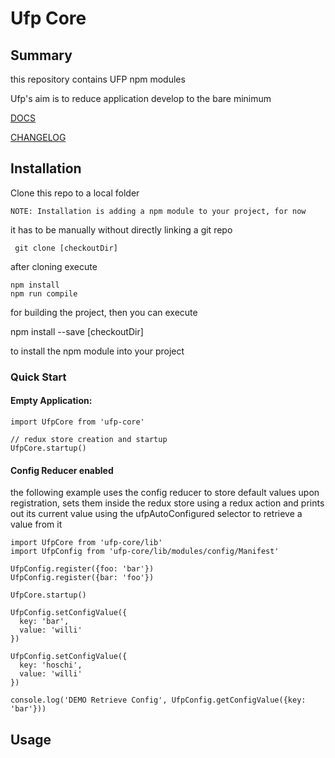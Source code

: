 # Ufp Core

## Summary

this repository contains UFP npm modules

Ufp's aim is to reduce application develop to the bare minimum


[DOCS](docs/README.md)


[CHANGELOG](CHANGELOG.md)


## Installation

Clone this repo to a local folder

    NOTE: Installation is adding a npm module to your project, for now

it has to be manually without directly linking a git repo

     git clone [checkoutDir]

after cloning execute

    npm install
    npm run compile

for building the project, then you can execute

  npm install --save [checkoutDir]

to install the npm module into your project



### Quick Start

#### Empty Application:

    import UfpCore from 'ufp-core'
    
    // redux store creation and startup
    UfpCore.startup()

#### Config Reducer enabled

the following example uses the config reducer to store default values upon registration, sets them inside the redux store using a redux action and prints out its current value using the ufpAutoConfigured selector to retrieve a value from it

 
    import UfpCore from 'ufp-core/lib'
    import UfpConfig from 'ufp-core/lib/modules/config/Manifest'
    
    UfpConfig.register({foo: 'bar'})
    UfpConfig.register({bar: 'foo'})
    
    UfpCore.startup()
    
    UfpConfig.setConfigValue({
      key: 'bar',
      value: 'willi'
    })
    
    UfpConfig.setConfigValue({
      key: 'hoschi',
      value: 'willi'
    })
    
    console.log('DEMO Retrieve Config', UfpConfig.getConfigValue({key: 'bar'}))

    
    


## Usage





